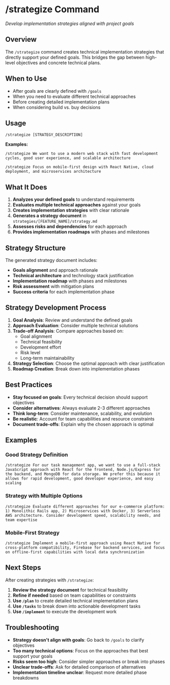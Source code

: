 # /strategize Command
*Develop implementation strategies aligned with project goals*

## Overview
The `/strategize` command creates technical implementation strategies that directly support your defined goals. This bridges the gap between high-level objectives and concrete technical plans.

## When to Use
- After goals are clearly defined with `/goals`
- When you need to evaluate different technical approaches
- Before creating detailed implementation plans
- When considering build vs. buy decisions

## Usage
```
/strategize [STRATEGY_DESCRIPTION]
```

**Examples:**
```
/strategize We want to use a modern web stack with fast development cycles, good user experience, and scalable architecture
```

```
/strategize Focus on mobile-first design with React Native, cloud deployment, and microservices architecture
```

## What It Does
1. **Analyzes your defined goals** to understand requirements
2. **Evaluates multiple technical approaches** against your goals
3. **Creates implementation strategies** with clear rationale
4. **Generates a strategy document** in `strategies/[FEATURE_NAME]/strategy.md`
5. **Assesses risks and dependencies** for each approach
6. **Provides implementation roadmaps** with phases and milestones

## Strategy Structure
The generated strategy document includes:
- **Goals alignment** and approach rationale
- **Technical architecture** and technology stack justification
- **Implementation roadmap** with phases and milestones
- **Risk assessment** with mitigation plans
- **Success criteria** for each implementation phase

## Strategy Development Process
1. **Goal Analysis**: Review and understand the defined goals
2. **Approach Evaluation**: Consider multiple technical solutions
3. **Trade-off Analysis**: Compare approaches based on:
   - Goal alignment
   - Technical feasibility
   - Development effort
   - Risk level
   - Long-term maintainability
4. **Strategy Selection**: Choose the optimal approach with clear justification
5. **Roadmap Creation**: Break down into implementation phases

## Best Practices
- **Stay focused on goals**: Every technical decision should support objectives
- **Consider alternatives**: Always evaluate 2-3 different approaches
- **Think long-term**: Consider maintenance, scalability, and evolution
- **Be realistic**: Account for team capabilities and resource constraints
- **Document trade-offs**: Explain why the chosen approach is optimal

## Examples

### Good Strategy Definition
```
/strategize For our task management app, we want to use a full-stack JavaScript approach with React for the frontend, Node.js/Express for the backend, and MongoDB for data storage. We prefer this because it allows for rapid development, good developer experience, and easy scaling
```

### Strategy with Multiple Options
```
/strategize Evaluate different approaches for our e-commerce platform: 1) Monolithic Rails app, 2) Microservices with Docker, 3) Serverless AWS architecture. Consider development speed, scalability needs, and team expertise
```

### Mobile-First Strategy
```
/strategize Implement a mobile-first approach using React Native for cross-platform compatibility, Firebase for backend services, and focus on offline-first capabilities with local data synchronization
```

## Next Steps
After creating strategies with `/strategize`:
1. **Review the strategy document** for technical feasibility
2. **Refine if needed** based on team capabilities or constraints
3. **Use `/plan`** to create detailed technical implementation plans
4. **Use `/tasks`** to break down into actionable development tasks
5. **Use `/implement`** to execute the development work

## Troubleshooting
- **Strategy doesn't align with goals**: Go back to `/goals` to clarify objectives
- **Too many technical options**: Focus on the approaches that best support your goals
- **Risks seem too high**: Consider simpler approaches or break into phases
- **Unclear trade-offs**: Ask for detailed comparison of alternatives
- **Implementation timeline unclear**: Request more detailed phase breakdowns